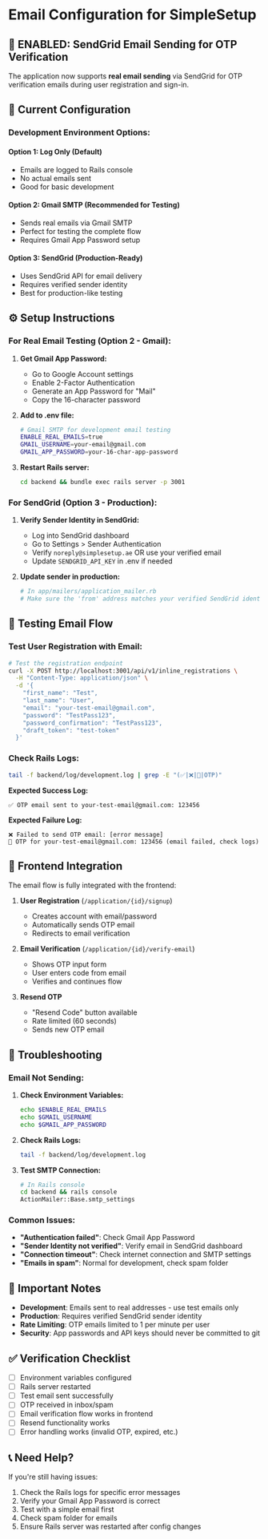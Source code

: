 # Email Configuration for SimpleSetup

## 🚀 **ENABLED: SendGrid Email Sending for OTP Verification**

The application now supports **real email sending** via SendGrid for OTP verification emails during user registration and sign-in.

## 📧 **Current Configuration**

### Development Environment Options:

#### Option 1: **Log Only (Default)**
- Emails are logged to Rails console
- No actual emails sent
- Good for basic development

#### Option 2: **Gmail SMTP (Recommended for Testing)**
- Sends real emails via Gmail SMTP
- Perfect for testing the complete flow
- Requires Gmail App Password setup

#### Option 3: **SendGrid (Production-Ready)**
- Uses SendGrid API for email delivery
- Requires verified sender identity
- Best for production-like testing

## ⚙️ **Setup Instructions**

### For Real Email Testing (Option 2 - Gmail):

1. **Get Gmail App Password:**
   - Go to Google Account settings
   - Enable 2-Factor Authentication
   - Generate an App Password for "Mail"
   - Copy the 16-character password

2. **Add to .env file:**
   ```bash
   # Gmail SMTP for development email testing
   ENABLE_REAL_EMAILS=true
   GMAIL_USERNAME=your-email@gmail.com
   GMAIL_APP_PASSWORD=your-16-char-app-password
   ```

3. **Restart Rails server:**
   ```bash
   cd backend && bundle exec rails server -p 3001
   ```

### For SendGrid (Option 3 - Production):

1. **Verify Sender Identity in SendGrid:**
   - Log into SendGrid dashboard
   - Go to Settings > Sender Authentication
   - Verify `noreply@simplesetup.ae` OR use your verified email
   - Update `SENDGRID_API_KEY` in .env if needed

2. **Update sender in production:**
   ```ruby
   # In app/mailers/application_mailer.rb
   # Make sure the 'from' address matches your verified SendGrid identity
   ```

## 🧪 **Testing Email Flow**

### Test User Registration with Email:

```bash
# Test the registration endpoint
curl -X POST http://localhost:3001/api/v1/inline_registrations \
  -H "Content-Type: application/json" \
  -d '{
    "first_name": "Test",
    "last_name": "User", 
    "email": "your-test-email@gmail.com",
    "password": "TestPass123",
    "password_confirmation": "TestPass123",
    "draft_token": "test-token"
  }'
```

### Check Rails Logs:
```bash
tail -f backend/log/development.log | grep -E "(✅|❌|📧|OTP)"
```

**Expected Success Log:**
```
✅ OTP email sent to your-test-email@gmail.com: 123456
```

**Expected Failure Log:**
```
❌ Failed to send OTP email: [error message]
📧 OTP for your-test-email@gmail.com: 123456 (email failed, check logs)
```

## 📱 **Frontend Integration**

The email flow is fully integrated with the frontend:

1. **User Registration** (`/application/{id}/signup`)
   - Creates account with email/password
   - Automatically sends OTP email
   - Redirects to email verification

2. **Email Verification** (`/application/{id}/verify-email`)
   - Shows OTP input form
   - User enters code from email
   - Verifies and continues flow

3. **Resend OTP** 
   - "Resend Code" button available
   - Rate limited (60 seconds)
   - Sends new OTP email

## 🔧 **Troubleshooting**

### Email Not Sending:

1. **Check Environment Variables:**
   ```bash
   echo $ENABLE_REAL_EMAILS
   echo $GMAIL_USERNAME  
   echo $GMAIL_APP_PASSWORD
   ```

2. **Check Rails Logs:**
   ```bash
   tail -f backend/log/development.log
   ```

3. **Test SMTP Connection:**
   ```bash
   # In Rails console
   cd backend && rails console
   ActionMailer::Base.smtp_settings
   ```

### Common Issues:

- **"Authentication failed"**: Check Gmail App Password
- **"Sender Identity not verified"**: Verify email in SendGrid dashboard
- **"Connection timeout"**: Check internet connection and SMTP settings
- **"Emails in spam"**: Normal for development, check spam folder

## 🚨 **Important Notes**

- **Development**: Emails sent to real addresses - use test emails only
- **Production**: Requires verified SendGrid sender identity
- **Rate Limiting**: OTP emails limited to 1 per minute per user
- **Security**: App passwords and API keys should never be committed to git

## ✅ **Verification Checklist**

- [ ] Environment variables configured
- [ ] Rails server restarted
- [ ] Test email sent successfully
- [ ] OTP received in inbox/spam
- [ ] Email verification flow works in frontend
- [ ] Resend functionality works
- [ ] Error handling works (invalid OTP, expired, etc.)

## 📞 **Need Help?**

If you're still having issues:
1. Check the Rails logs for specific error messages
2. Verify your Gmail App Password is correct
3. Test with a simple email first
4. Check spam folder for emails
5. Ensure Rails server was restarted after config changes



